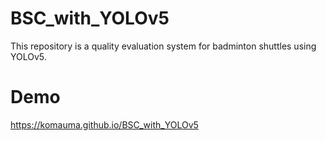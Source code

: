 # BSC_with_YOLOv5

This repository is a quality evaluation system for badminton shuttles using YOLOv5.

# Demo

https://komauma.github.io/BSC_with_YOLOv5
